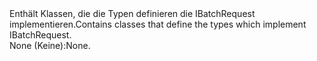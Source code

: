 <Namespace Name="Microsoft.Azure.Batch.Protocol.BatchRequests">
  <Docs>
    <summary><span data-ttu-id="aa611-101">Enthält Klassen, die die Typen definieren die IBatchRequest implementieren.</span><span class="sxs-lookup"><span data-stu-id="aa611-101">Contains classes that define the types which implement IBatchRequest.</span></span></summary> 
    <remarks><span data-ttu-id="aa611-102">None (Keine):</span><span class="sxs-lookup"><span data-stu-id="aa611-102">None.</span></span></remarks>
  </Docs>
</Namespace>
